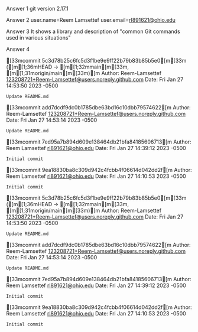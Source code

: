 Answer 1 
git version 2.17.1

Answer 2
user.name=Reem Lamsettef
user.email=rl891621@ohio.edu

Answer 3
It shows a library and description of "common Git commands used in various situations"

Answer 4


[33mcommit 5c3d78b25c6fc5d3f1be9e9ff22b79b83b85b5e0[m[33m ([m[1;36mHEAD -> [m[1;32mmain[m[33m, [m[1;31morigin/main[m[33m)[m
Author: Reem-Lamsettef <123208721+Reem-Lamsettef@users.noreply.github.com>
Date:   Fri Jan 27 14:53:50 2023 -0500

    Update README.md

[33mcommit add7dcdf9dc0b1785dbe63bd16c10dbb79574622[m
Author: Reem-Lamsettef <123208721+Reem-Lamsettef@users.noreply.github.com>
Date:   Fri Jan 27 14:53:14 2023 -0500

    Update README.md

[33mcommit 7ed95a7b894d609e138464db21bfa84185606713[m
Author: Reem Lamsettef <rl891621@ohio.edu>
Date:   Fri Jan 27 14:39:12 2023 -0500

    Initial commit

[33mcommit 9ea18830ba8c309d942c4fcbb4f06614d042dd2f[m
Author: Reem Lamsettef <rl891621@ohio.edu>
Date:   Fri Jan 27 14:10:53 2023 -0500

    Initial commit
[33mcommit 5c3d78b25c6fc5d3f1be9e9ff22b79b83b85b5e0[m[33m ([m[1;36mHEAD -> [m[1;32mmain[m[33m, [m[1;31morigin/main[m[33m)[m
Author: Reem-Lamsettef <123208721+Reem-Lamsettef@users.noreply.github.com>
Date:   Fri Jan 27 14:53:50 2023 -0500

    Update README.md

[33mcommit add7dcdf9dc0b1785dbe63bd16c10dbb79574622[m
Author: Reem-Lamsettef <123208721+Reem-Lamsettef@users.noreply.github.com>
Date:   Fri Jan 27 14:53:14 2023 -0500

    Update README.md

[33mcommit 7ed95a7b894d609e138464db21bfa84185606713[m
Author: Reem Lamsettef <rl891621@ohio.edu>
Date:   Fri Jan 27 14:39:12 2023 -0500

    Initial commit

[33mcommit 9ea18830ba8c309d942c4fcbb4f06614d042dd2f[m
Author: Reem Lamsettef <rl891621@ohio.edu>
Date:   Fri Jan 27 14:10:53 2023 -0500

    Initial commit
